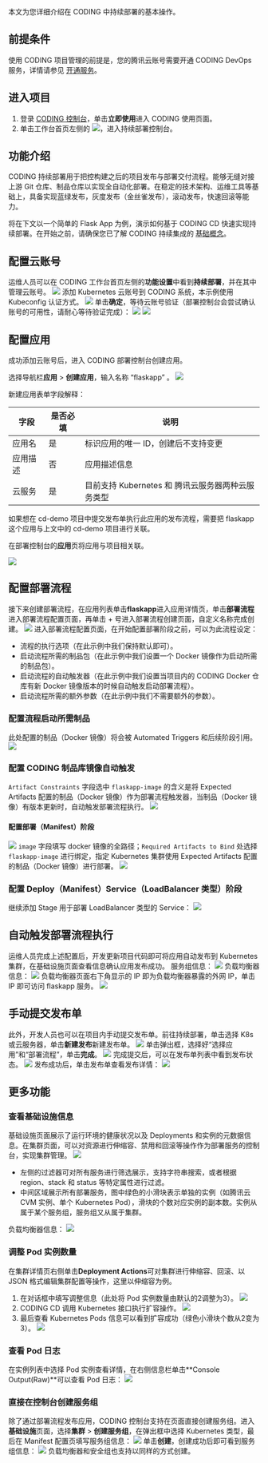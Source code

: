 本文为您详细介绍在 CODING 中持续部署的基本操作。

## 前提条件

使用 CODING 项目管理的前提是，您的腾讯云账号需要开通 CODING DevOps 服务，详情请参见 [开通服务](https://cloud.tencent.com/document/product/1159/44859)。 

## 进入项目

1. 登录 [CODING 控制台](https://console.cloud.tencent.com/coding)，单击**立即使用**进入 CODING 使用页面。
2. 单击工作台首页左侧的 <img src ="https://main.qcloudimg.com/raw/12230547b45d5eae85ad1c4fa86fba68.png" style ="margin:0" data-nonescope="true">，进入持续部署控制台。

## 功能介绍

CODING 持续部署用于把控构建之后的项目发布与部署交付流程。能够无缝对接上游 Git 仓库、制品仓库以实现全自动化部署。在稳定的技术架构、运维工具等基础上，具备实现蓝绿发布，灰度发布（金丝雀发布），滚动发布，快速回滚等能力。

将在下文以一个简单的 Flask App 为例，演示如何基于 CODING CD 快速实现持续部署。在开始之前，请确保您已了解 CODING 持续集成的 [基础概念](https://cloud.tencent.com/document/product/1159/38995)。

## 配置云账号

运维人员可以在 CODING 工作台首页左侧的**功能设置**中看到**持续部署**，并在其中管理云账号。
![](https://main.qcloudimg.com/raw/a92bc48b1da20b7e08cf832f33550098.png)
添加 Kubernetes 云账号到 CODING 系统，本示例使用 Kubeconfig 认证方式。
![](https://main.qcloudimg.com/raw/77214c70042f222b5170e9fc5676f122.png)
单击**确定**，等待云账号验证（部署控制台会尝试确认账号的可用性，请耐心等待验证完成）：
![](https://main.qcloudimg.com/raw/83089c2f05f64a1f2bbad96641cd3508.png)
![](https://main.qcloudimg.com/raw/b53bd80439c91d0f7a7f2c4189be971f.png)

## 配置应用

成功添加云账号后，进入 CODING 部署控制台创建应用。

选择导航栏**应用** > **创建应用**，输入名称 “flaskapp” 。
![](https://main.qcloudimg.com/raw/ae160f62ef0fe68e2c8e75f3301934d0.png)

新建应用表单字段解释：

| 字段     | 是否必填 | 说明                                              |
| -------- | -------- | ------------------------------------------------- |
| 应用名   | 是       | 标识应用的唯一 ID，创建后不支持变更               |
| 应用描述 | 否       | 应用描述信息                                      |
| 云服务   | 是       | 目前支持 Kubernetes 和 腾讯云服务器两种云服务类型 |

如果想在 cd-demo 项目中提交发布单执行此应用的发布流程，需要把 flaskapp 这个应用与上文中的 cd-demo 项目进行关联。

在部署控制台的**应用**页将应用与项目相关联。

![](https://main.qcloudimg.com/raw/43060d82b8111cdfabb124e7cb8b650b.png)

## 配置部署流程

接下来创建部署流程，在应用列表单击**flaskapp**进入应用详情页，单击**部署流程**进入部署流程配置页面，再单击 + 号进入部署流程创建页面，自定义名称完成创建。
![](https://main.qcloudimg.com/raw/ff2ea10212fd0467251a73b63e136884.png)
进入部署流程配置页面，在开始配置部署阶段之前，可以为此流程设定：

- 流程的执行选项（在此示例中我们保持默认即可）。
- 启动流程所需的制品包（在此示例中我们设置一个 Docker 镜像作为启动所需的制品包）。
- 启动流程的自动触发器（在此示例中我们设置当项目内的 CODING Docker 仓库有新 Docker 镜像版本的时候自动触发启动部署流程）。
- 启动流程所需的额外参数（在此示例中我们不需要额外的参数）。

### 配置流程启动所需制品

此处配置的制品（Docker 镜像）将会被 Automated Triggers 和后续阶段引用。
![](https://main.qcloudimg.com/raw/6c93d2bd4bfeb6bf7b35bd732c2afc9e.png)

### 配置 CODING 制品库镜像自动触发

`Artifact Constraints` 字段选中 `flaskapp-image` 的含义是将 Expected Artifacts 配置的制品（Docker 镜像）作为部署流程触发器，当制品（Docker 镜像）有版本更新时，自动触发部署流程执行。
![](https://main.qcloudimg.com/raw/6f25765d39c5efbacdad6f45346cc742.png)

#### 配置部署（Manifest）阶段

![](https://main.qcloudimg.com/raw/ad20a69f87295e3099c00529efbe6fc7.png)
`image` 字段填写 docker 镜像的全路径；`Required Artifacts to Bind` 处选择 `flaskapp-image` 进行绑定，指定 Kubernetes 集群使用 Expected Artifacts 配置的制品（Docker 镜像）进行部署。
![](https://main.qcloudimg.com/raw/8010c8a12be0cd48d059a92c826ed7f1.png)

### 配置 Deploy（Manifest）Service（LoadBalancer 类型）阶段

继续添加 Stage 用于部署 LoadBalancer 类型的 Service：
![](https://main.qcloudimg.com/raw/02902cfe1272fbe503c9308d2da33884.png)

## 自动触发部署流程执行

运维人员完成上述配置后，开发更新项目代码即可将应用自动发布到 Kubernetes 集群，在基础设施页面查看信息确认应用发布成功。
服务组信息：
![](https://main.qcloudimg.com/raw/c2231e48ecb99cfcca53103c0e16525b.png)
负载均衡器信息：
![](https://main.qcloudimg.com/raw/11a647c06d7af1346f65122572eb2358.png)
负载均衡器页面右下角显示的 IP 即为负载均衡器暴露的外网 IP，单击 IP 即可访问 flaskapp 服务。
![](https://main.qcloudimg.com/raw/2e0afcfb0f2f969f3c6672a8c9af3e33.png)

## 手动提交发布单

此外，开发人员也可以在项目内手动提交发布单。前往持续部署，单击选择 K8s 或云服务器，单击**新建发布**新建发布单。
![](https://main.qcloudimg.com/raw/832176fd08d51fc112278d3cc658f672.png)
单击弹出框，选择好“选择应用”和“部署流程”，单击**完成**。
![](https://main.qcloudimg.com/raw/20ce94b397aa3e662d4393cd111624a9.png)
完成提交后，可以在发布单列表中看到发布状态。
![](https://main.qcloudimg.com/raw/574301d1cf64f75474728a253850e147.png)
发布成功后，单击发布单查看发布详情：
![](https://main.qcloudimg.com/raw/0c64509d97c67d7ade4412dbdae87aae.png)

## 更多功能

### 查看基础设施信息

基础设施页面展示了运行环境的健康状况以及 Deployments 和实例的元数据信息。在集群页面，可以对资源进行伸缩容、禁用和回滚等操作作为部署服务的控制台，实现集群管理。
![](https://main.qcloudimg.com/raw/0513c31b2bca70bdff9fc2ac63e317fa.png)

- 左侧的过滤器可对所有服务进行筛选展示，支持字符串搜索，或者根据 region、stack 和 status 等特定属性进行过滤。
- 中间区域展示所有部署服务，图中绿色的小滑块表示单独的实例（如腾讯云 CVM 实例、单个 Kubernetes Pod），滑块的个数对应实例的副本数。实例从属于某个服务组，服务组又从属于集群。

负载均衡器信息：
![](https://main.qcloudimg.com/raw/0e789db8076816a91cbca5097504243d.png)

### 调整 Pod 实例数量

在集群详情页右侧单击**Deployment Actions**可对集群进行伸缩容、回滚、以 JSON 格式编辑集群配置等操作，这里以伸缩容为例。

1. 在对话框中填写调整信息（此处将 Pod 实例数量由默认的2调整为3）。
   ![](https://main.qcloudimg.com/raw/30198e79593811c3c69e1ed2c7df8b0a.png)
2. CODING CD 调用 Kubernetes 接口执行扩容操作。
   ![](https://main.qcloudimg.com/raw/e0484cd5af7c1c6cd69b97af3b35d9a2.png)
3. 最后查看 Kubernetes Pods 信息可以看到扩容成功（绿色小滑块个数从2变为3）。
   ![](https://main.qcloudimg.com/raw/4d0ec65c5d76f94778f1530a1d55001b.png)

### 查看 Pod 日志

在实例列表中选择 Pod 实例查看详情，在右侧信息栏单击**Console Output(Raw)**可以查看 Pod 日志：
![](https://main.qcloudimg.com/raw/227f82fc2ae1b808110328e393d86141.png)

### 直接在控制台创建服务组

除了通过部署流程发布应用，CODING 控制台支持在页面直接创建服务组。进入**基础设施**页面，选择**集群** > **创建服务组**，在弹出框中选择 Kubernetes 类型，最后在 Manifest 配置页填写服务组信息：
![](https://main.qcloudimg.com/raw/885d98aa1cfe01a6404fa24ee5c207af.png)
单击**创建**，创建成功后即可看到服务组信息：
![](https://main.qcloudimg.com/raw/aa5ab562c029ad666adf6973a35c850b.png)
负载均衡器和安全组也支持以同样的方式创建。





